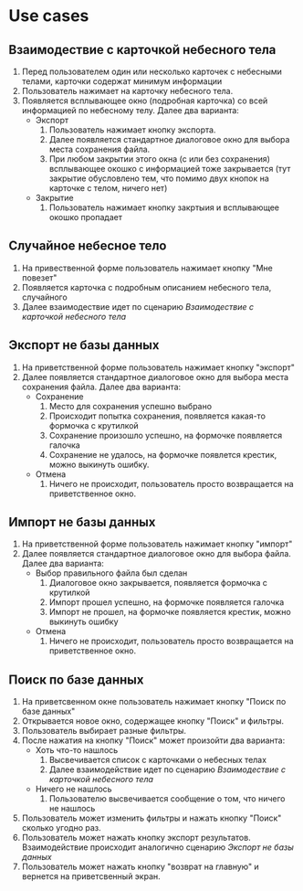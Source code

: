 # Use cases

## Взаимодествие с карточкой небесного тела
1. Перед пользователем один или несколько карточек с небесными телами, карточки содержат минимум информации
2. Пользователь нажимает на карточку небесного тела.
3. Появляется всплывающее окно (подробная карточка) со всей информацией по небесному телу. Далее два варианта:
   - Экспорт
       1. Пользователь нажимает кнопку экспорта.
       2. Далее появляется стандартное диалоговое окно для выбора места сохранения файла. 
       3. При любом закрытии этого окна (с или без сохранения) всплывающее окошко с информацией тоже закрывается (тут закрытие обусловлено тем, что помимо двух кнопок на карточке с телом, ничего нет)  
   - Закрытие 
       1. Пользователь нажимает кнопку закртыия и всплывающее окошко пропадает 

## Случайное небесное тело
1. На привественной форме пользователь нажимает кнопку "Мне повезет"
2. Появляется карточка с подробным описанием небесного тела, случайного
3. Далее взаимодествие идет по сценарию _Взаимодествие с карточкой небесного тела_

## Экспорт не базы данных
1. На приветственной форме пользователь нажимает кнопку "экспорт"
2. Далее появляется стандартное диалоговое окно для выбора места сохранения файла. Далее два варианта:
    - Сохранение
      1. Место для сохранения успешно выбрано
      2. Происходит попытка сохранения, появляется какая-то формочка с крутилкой
      3. Сохранение произошло успешно, на формочке появляется галочка
      4. Сохранение не удалось, на формочке появлется крестик, можно выкинуть ошибку.
    - Отмена
      1. Ничего не происходит, пользователь просто возвращается на приветственное окно. 

## Импорт не базы данных
1. На приветственной форме пользователь нажимает кнопку "импорт"
2. Далее появляется стандартное диалоговое окно для выбора файла. Далее два варианта:
    - Выбор правильного файла был сделан
      1. Диалоговое окно закрывается, появляется формочка с крутилкой
      2. Импорт прошел успешно, на формочке появляется галочка
      3. Импорт не прошел, на формочке появляется крестик, можно выкинуть ошибку
    - Отмена
      1. Ничего не происходит, пользователь просто возвращается на приветственное окно. 

## Поиск по базе данных
1. На приветсвенном окне пользователь нажимает кнопку "Поиск по базе данных"
2. Открывается новое окно, содержащее кнопку "Поиск" и фильтры.
3. Пользователь выбирает разные фильтры.
4. После нажатия на кнопку "Поиск" может произойти два варианта:
   - Хоть что-то нашлось
     1. Высвечивается список с карточками о небесных телах
     2. Далее взаимодействие идет по сценарию _Взаимодествие с карточкой небесного тела_  
   - Ничего не нашлось
     1. Пользователю высвечивается сообщение о том, что ничего не нашлось 
5. Пользователь может изменить фильтры и нажать кнопку "Поиск" сколько угодно раз.
6. Пользователь может нажать кнопку экспорт результатов. Взаимодействие происходит аналогично сценарию _Экспорт не базы данных_
7. Пользователь может нажать кнопку "возврат на главную" и вернется на приветсвенный экран.
